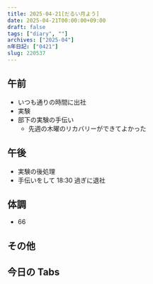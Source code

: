 ```yaml
---
title: 2025-04-21[だるい月よう]
date: 2025-04-21T00:00:00+09:00
draft: false
tags: ["diary", ""]
archives: ["2025-04"]
n年日記: ["0421"]
slug: 220537
---
```


## 午前

- いつも通りの時間に出社
- 実験
- 部下の実験の手伝い
  - 先週の木曜のリカバリーができてよかった

## 午後

- 実験の後処理
- 手伝いをして 18:30 過ぎに退社

## 体調

- 66

## その他

## 今日の Tabs
